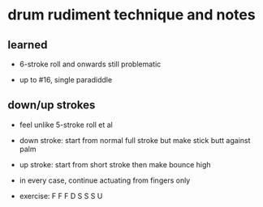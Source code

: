# drum rudiment technique and notes

## learned

- 6-stroke roll and onwards still problematic

- up to #16, single paradiddle


## down/up strokes

- feel unlike 5-stroke roll et al

- down stroke: start from normal full stroke but make stick butt against palm

- up stroke: start from short stroke then make bounce high

- in every case, continue actuating from fingers only

- exercise: F F F D S S S U
